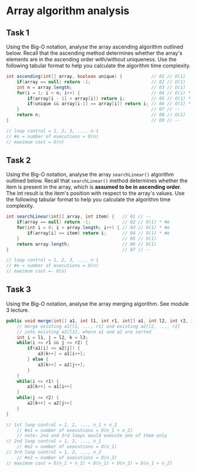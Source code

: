 # Array algorithm analysis

## Task 1

Using the Big-O notation, analyse the array ascending algorithm outlined below. Recall that the ascending method determines whether the array's elements are in the ascending order with/without uniqueness. Use the following tabular format to help you calculate the algorithm time complexity.

``` java
int ascending(int[] array, boolean unique) {           // 01 // O(1)
	if(array == null) return -1;                       // 02 // O(1)
	int n = array.length;                              // 03 // O(1)
	for(i = 1; i < n; i++) {                           // 04 // O(1) * #e
		if(array[i - 1] > array[i]) return i;          // 05 // O(1) * #e
		if(unique && array[i-1] == array[i]) return i; // 06 // O(1) * #e
	}                                                  // 07 // --
	return n;                                          // 08 // O(1)
}                                                      // 09 // --

// loop control = 1, 2, 3, ..., n-1
// #e = number of executions = O(n)
// maximum cost = O(n)
```

## Task 2

Using the Big-O notation, analyse the array `searchLinear()` algorithm outlined below. Recall that `searchLinear()` method determines whether the item is present in the array, which is **assumed to be in ascending order**. The int result is the item's position with respect to the array's values. Use the following tabular format to help you calculate the algorithm time complexity.

``` java
int searchLinear(int[] array, int item) {   // 01 // --
	if(array == null) return -1;            // 02 // O(1) * #e
	for(int i = 0; i < array.length; i++) { // 03 // O(1) * #e
		if(array[i] >= item) return i;      // 04 // O(1) * #e
	}                                       // 05 // O(1)
	return array.length;                    // 06 // O(1)
}                                           // 07 // --

// loop control = 1, 2, 3, ..., n-1
// #e = number of executions = O(n)
// maximum cost =- O(n)
```

## Task 3

Using the Big-O notation, analyse the array merging algorithm. See module 3 lecture.

``` java
public void merge(int[] a1, int l1, int r1, int[] a1, int l2, int r2, int[] a3, it l3) { // 01 // O(1)
	// merge existing a1[l1, ..., r1] and existing a2[l2, ..., r2]                       // 02 // --
	// into existing a2[l3], where a1 and a2 are sorted                                  // 03 // --
	int i = l1, j = l2, k = l3;                                                          // 04 // O(1)
	while(i <= r1 && j <= r2) {                                                          // 05 // O(1) * #e1
		if(a1[i] <= a2[j]) {                                                             // 06 // O(1) * #e1
			a3[k++] = a1[i++];                                                           // 07 // O(1) * #e1
		} else {                                                                         // 08 // --
			a3[k++] = a2[j++];                                                           // 09 // O(1) * #e1
		}                                                                                // 10 // --
	}                                                                                    // 11 // --
	while(i <= r1) {                                                                     // 12 // O(1) * #e2
		a3[k++] = a1[i++]                                                                // 13 // O(1) * #e2
	}                                                                                    // 14 // --
	while(j <= r2) {                                                                     // 15 // O(1) * #e3
		a2[k++] = a2[j++]                                                                // 16 // O(1) * #e3
	}                                                                                    // 17 // --
}                                                                                        // 18 // --

// 1st loop control = 1, 2, ..., n_1 + n_2
	// #e1 = number of executions = O(n_1 + n_2)
	// note: 2nd and 3rd loops would execute one of them only
// 2nd loop control = 1, 2, ..., n_1
	// #e2 = number of executions = O(n_1)
// 3rd loop control = 1, 2, ..., n_2
	// #e2 = number of executions = O(n_2)
// maximum cost = O(n_1 + n_2) + O(n_1) + O(n_2) = O(n_1 + n_2)
```

